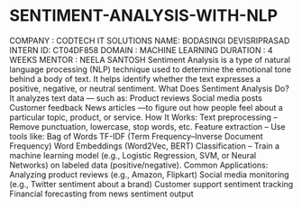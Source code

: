 # SENTIMENT-ANALYSIS-WITH-NLP
COMPANY : CODTECH IT SOLUTIONS NAME: BODASINGI DEVISRIPRASAD INTERN ID: CT04DF858 DOMAIN : MACHINE LEARNING DURATION : 4 WEEKS MENTOR : NEELA SANTOSH Sentiment Analysis is a type of natural language processing (NLP) technique used to determine the emotional tone behind a body of text. It helps identify whether the text expresses a positive, negative, or neutral sentiment. What Does Sentiment Analysis Do? It analyzes text data — such as: Product reviews Social media posts Customer feedback News articles —to figure out how people feel about a particular topic, product, or service. How It Works: Text preprocessing – Remove punctuation, lowercase, stop words, etc. Feature extraction – Use tools like: Bag of Words TF-IDF (Term Frequency–Inverse Document Frequency) Word Embeddings (Word2Vec, BERT) Classification – Train a machine learning model (e.g., Logistic Regression, SVM, or Neural Networks) on labeled data (positive/negative). Common Applications: Analyzing product reviews (e.g., Amazon, Flipkart) Social media monitoring (e.g., Twitter sentiment about a brand) Customer support sentiment tracking Financial forecasting from news sentiment output
